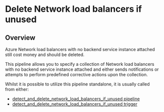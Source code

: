 # Delete Network load balancers if unused

## Overview

Azure Network load balancers with no backend service instance attached still cost money and should be deleted.

This pipeline allows you to specify a collection of Network load balancers with no backend service instance attached and either sends notifications or attempts to perform predefined corrective actions upon the collection.

Whilst it is possible to utilize this pipeline standalone, it is usually called from either:

- [detect_and_delete_network_load_balancers_if_unused pipeline](https://hub.flowpipe.io/mods/turbot/azure_thrifty/pipelines/azure_thrifty.pipeline.detect_and_delete_network_load_balancers_if_unused)
- [detect_and_delete_network_load_balancers_if_unused trigger](https://hub.flowpipe.io/mods/turbot/azure_thrifty/triggers/azure_thrifty.trigger.query.detect_and_delete_network_load_balancers_if_unused)